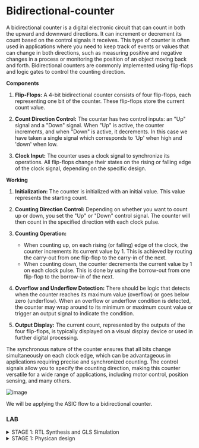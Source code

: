 # Bidirectional-counter
 
A bidirectional counter is a digital electronic circuit that can count in both the upward and downward directions. It can increment or decrement its count based on the control signals it receives. This type of counter is often used in applications where you need to keep track of events or values that can change in both directions, such as measuring positive and negative changes in a process or monitoring the position of an object moving back and forth. Bidirectional counters are commonly implemented using flip-flops and logic gates to control the counting direction.

**Components**

1. **Flip-Flops:** A 4-bit bidirectional counter consists of four flip-flops, each representing one bit of the counter. These flip-flops store the current count value.

2. **Count Direction Control:** The counter has two control inputs: an "Up" signal and a "Down" signal. When "Up" is active, the counter increments, and when "Down" is active, it decrements. In this case we have taken a single signal which corresponds to 'Up' when high and 'down' when low.

3. **Clock Input:** The counter uses a clock signal to synchronize its operations. All flip-flops change their states on the rising or falling edge of the clock signal, depending on the specific design.

**Working**

1. **Initialization:** The counter is initialized with an initial value. This value represents the starting count.

2. **Counting Direction Control:** Depending on whether you want to count up or down, you set the "Up" or "Down" control signal. The counter will then count in the specified direction with each clock pulse.

3. **Counting Operation:**
   - When counting up, on each rising (or falling) edge of the clock, the counter increments its current value by 1. This is achieved by routing the carry-out from one flip-flop to the carry-in of the next.
   - When counting down, the counter decrements the current value by 1 on each clock pulse. This is done by using the borrow-out from one flip-flop to the borrow-in of the next.

4. **Overflow and Underflow Detection:** There should be logic that detects when the counter reaches its maximum value (overflow) or goes below zero (underflow). When an overflow or underflow condition is detected, the counter may wrap around to its minimum or maximum count value or trigger an output signal to indicate the condition.

5. **Output Display:** The current count, represented by the outputs of the four flip-flops, is typically displayed on a visual display device or used in further digital processing.

The synchronous nature of the counter ensures that all bits change simultaneously on each clock edge, which can be advantageous in applications requiring precise and synchronized counting. The control signals allow you to specify the counting direction, making this counter versatile for a wide range of applications, including motor control, position sensing, and many others.

![image](https://github.com/ananya343B/Bidirectional-counter/assets/142582353/924ff128-f69b-47ae-9b5d-50e0f9008ccc)


We will be applying the ASIC flow to a bidirectional counter.

### LAB
<details>  
<summary>  
STAGE 1: RTL Synthesis and GLS Simulation
</summary>
<br>

**Installation steps**

```git clone https://github.com/YosysHQ/yosys.git```

```cd yosys```

```sudo apt install make```

```sudo apt-get update```

```sudo apt-get install build-essential clang bison flex libreadline-dev gawk tcl-dev libffi-dev git graphviz xdot pkg-config python3 libboost-system-dev libboost-python-dev libboost-filesystem-dev zlib1g-dev```

```make config-gcc```

```make```

```sudo make install```

```sudo apt install gtkwave```

```sudo apt install iverilog```

##### Adding design file and testbench

```mkdir vsd```

```cd vsd```

```git clone https://github.com/kunalg123/sky130RTLDesignAndSynthesisWorkshop.git```

Open the folder ```sky130RTLDesignAndSynthesisWorkshop``` in ```vsd``` directory

Open the folder ```verilog_files```. This folder contains all the design files.

![one](https://github.com/ananya343B/Bidirectional-counter/assets/142582353/0cdd5f66-b811-48bf-9d98-cc83515341f2)

We will be adding our design file ```pes_bc.v``` and testbench file ```pes_bc_tb.v``` in this folder.

![two](https://github.com/ananya343B/Bidirectional-counter/assets/142582353/7f99b3ee-638e-47aa-8625-aea8c8f3305b)


##### iVerilog and GTKwave

Load the source code and testbench to iverilog simulator

```iverilog pes_bc.v pes_bc_tb.v```

Output file ```a.out``` is created

```./a.out```

![three](https://github.com/ananya343B/Bidirectional-counter/assets/142582353/bae86d62-49d6-4a46-aad8-9ee8334b7372)


Load the vcd file to gtkwave simulator

```gtkwave pes_bc_tb.vcd```

Gtkwave results:

![four](https://github.com/ananya343B/Bidirectional-counter/assets/142582353/03d0c02d-eb45-4655-9a5b-2407239c1410)

Zoomed in:

![zoomed_gtk](https://github.com/ananya343B/Bidirectional-counter/assets/142582353/c13314ca-5788-43dc-83d0-90a0b1328a29)

##### Yosys

Invoke yosys

![yosys_invoke](https://github.com/ananya343B/Bidirectional-counter/assets/142582353/300b3431-baea-4507-b140-21f0052a5edc)

Read the library

```read_liberty -lib ../lib/sky130_fd_sc_hd__tt_025C_1v80.lib```

Read thedesign

```read_verilog pes_bc.v```

Synthesise the module

```synth -top pes_bc```

![five](https://github.com/ananya343B/Bidirectional-counter/assets/142582353/a363c269-6dfd-4974-979e-aef6515916a4)


![six](https://github.com/ananya343B/Bidirectional-counter/assets/142582353/06cd7b54-e3f4-4dec-a968-6f2344ef3fe7)

Generating netlist:

```abc -liberty ../lib/sky130_fd_sc_hd__tt_025C_1v80.lib```

![seven](https://github.com/ananya343B/Bidirectional-counter/assets/142582353/6099f543-2e08-4a37-a4a7-c553d1454272)

```show```

![eight](https://github.com/ananya343B/Bidirectional-counter/assets/142582353/ef24066a-442a-454c-963c-a1814ee196f5)

To write the netlist:

```write_verilog pes_bc_netlist.v```

```!gvim pes_bc_netlist.v```

![ten](https://github.com/ananya343B/Bidirectional-counter/assets/142582353/eb1a639c-d8b2-4fed-880b-4482156b6789)

![nine](https://github.com/ananya343B/Bidirectional-counter/assets/142582353/89b90038-3f9f-4c08-9199-8f3e0c4464a7)

**Gate Level Simulation**

```iverlog ../my_lib/verilog_model/primitives.v .//my_lib/verilog_model/sky130_fd_sc_hd.v pes_bc_netlist.v pes_bc_tb.v```

```./a.out```

```gtkwave pes_bc_out.vcd```

![ten](https://github.com/ananya343B/Bidirectional-counter/assets/142582353/8c2cb3d6-0931-41ed-be9b-4a3352e92cba)

![wave2](https://github.com/ananya343B/Bidirectional-counter/assets/142582353/ff2dc4e0-a0ea-41c7-a7be-609c780c06f9)

It can be observed that the waveform output of the functional simulation and the GLS are same. We can conclude that the netlist generated is correct.

</details>

<details>  
<summary>  
STAGE 1: Physican design
</summary>
<br>

##### Main stages in the physical design flow

1. Synthesis

2. Floorplanning

3. Powerplanning

4. Placement

5. Clock Tree Synthesis

6.Routing

7. Signoff

##### Installation of tools:

**Openlane and Docker**

Follow the steps in the below link to install [Docker](https://docs.docker.com/engine/install/ubuntu/)

To install [Openlane2](https://openlane.readthedocs.io/en/latest/getting_started/installation/installation_ubuntu.html)

**Magic**

Follow the below steps to install **magic**

```
git clone https://github.com/RTimothyEdwards/magic  
$ sudo apt-get install m4  
$ sudo apt-get install tcl-dev  
$ sudo apt-get install tk-dev  
$ sudo apt-get install blt  
$ sudo apt-get install freeglut3  
$ sudo apt-get install libglut3  
$ sudo apt-get install libglu1-mesa-dev  
$ sudo apt-get install libgl1-mesa-dev  
$ sudo apt-get install csh  
$ ./configure  
$ make  
$ make install
```

#### Setup

In the Openlane designs directory, create a design directory ```pes_bc``` which has the following components:

![start1](https://github.com/ananya343B/Bidirectional-counter/assets/142582353/4782f6ba-4c07-4b82-88bb-84489010446c)

The ```config.json``` file is as follows:

![config_json](https://github.com/ananya343B/Bidirectional-counter/assets/142582353/7af4fd3b-e7cd-483d-8d23-741dc5a1d2ec)

We add the design file ```pes_bc.v``` in the ```src``` directory

![verilog_in_src](https://github.com/ananya343B/Bidirectional-counter/assets/142582353/02411d08-f77b-48b1-a508-1c97965b4c12)

#### Invoking Openlane

In the Openlane directory,

``` make mount```

```./flow.tcl -interactive```

This opens the Openlane shell in interactive mode

![openlane_open](https://github.com/ananya343B/Bidirectional-counter/assets/142582353/5352bad3-6b39-4fd7-a7d5-b8b23a4011b8)

#### Preparing the design and synthesis

```prep -design pes_bc```

![prep_design](https://github.com/ananya343B/Bidirectional-counter/assets/142582353/b231e069-7459-40b0-ae18-39924798c3fa)

```run_synthesis```

![run_synth](https://github.com/ananya343B/Bidirectional-counter/assets/142582353/c699a152-b25c-4e70-ba84-c5cfb05e063c)

We can find the following synthesis report file in

```Openlane/designs/pes_bc/runs/<latest_run>/reports/synthesis```

![synthesis_stat](https://github.com/ananya343B/Bidirectional-counter/assets/142582353/2d5b22af-b175-4754-8f59-ce59224f862a)

#### Floorplan

```run_floorplan```

![run_floorplan](https://github.com/ananya343B/Bidirectional-counter/assets/142582353/a89a66e6-e0e2-4476-b170-d30b15e42a84)


To view floorplan

```magic -T /home/ananyap/Desktop/sky130A.tech lef read ../../tmp/merged.nom.lef def pes_bc.def &``` 

in ```./designs/pes_bc/runs/<latest_run>/results/floorplan```

![floorplan0](https://github.com/ananya343B/Bidirectional-counter/assets/142582353/cfdd3ebb-5e08-41d4-af60-7e416a60055f)

![floorplan1](https://github.com/ananya343B/Bidirectional-counter/assets/142582353/4106500b-157c-4f17-9103-e8d6d28a5606)

![floorplan2](https://github.com/ananya343B/Bidirectional-counter/assets/142582353/9296ee91-405d-4aa1-959f-b9090d2e8fc1)

![floorplan3](https://github.com/ananya343B/Bidirectional-counter/assets/142582353/2e82b591-459d-4622-9390-1dd6bcb392ba)

#### Placement

```run_placement```

![run_placement](https://github.com/ananya343B/Bidirectional-counter/assets/142582353/ba3aa510-f805-4cee-a5fe-59a9a9d71b12)


To view placement

```magic -T /home/ananyap/Desktop/sky130A.tech lef read ../../tmp/merged.nom.lef def pes_bc.def &```

in ```./designs/pes_bc/runs/<latest_run>/results/placement```

![placement0](https://github.com/ananya343B/Bidirectional-counter/assets/142582353/035dacb4-a976-4923-be18-2f25b9885fcf)

![placement1](https://github.com/ananya343B/Bidirectional-counter/assets/142582353/d87395b3-a848-4756-8db8-37064fa1174b)

![placement2](https://github.com/ananya343B/Bidirectional-counter/assets/142582353/3972dee3-5e06-4085-b7aa-c7d99d6519f9)

![placement3](https://github.com/ananya343B/Bidirectional-counter/assets/142582353/ca9ff4ee-af0a-4cf8-9787-f65d55109ac9)


The following placement statistics can be found in

```Openlane/designs/pes_bc/runs/<latest run>/logs/placement```

![placement_stat1](https://github.com/ananya343B/Bidirectional-counter/assets/142582353/5f19907e-5c79-4e48-9600-16f11ffc51ed)

![placement_analysis](https://github.com/ananya343B/Bidirectional-counter/assets/142582353/25077527-af76-475b-bd74-4fc80cf4d6e2)


#### Routing

```run_routing```

![run_routing](https://github.com/ananya343B/Bidirectional-counter/assets/142582353/b5082452-9a08-4aab-8755-b397dea567be)

To view routing

```magic -T /home/ananyap/Desktop/sky130A.tech lef read ../../tmp/merged.nom.lef def pes_bc.def &```

in ```./designs/pes_bc/runs/<latest_run>/results/routing```

![routing0](https://github.com/ananya343B/Bidirectional-counter/assets/142582353/5caa6072-8f07-492d-9abd-1f53f4235858)

![routing1](https://github.com/ananya343B/Bidirectional-counter/assets/142582353/812d8d32-7651-42fb-a3c2-d4f02f9e81bf)

![routing2](https://github.com/ananya343B/Bidirectional-counter/assets/142582353/57173f3e-45bb-4231-9193-7548906b8f1f)

![routing3](https://github.com/ananya343B/Bidirectional-counter/assets/142582353/d550ff38-9687-4330-887d-53fc8a34f7ba)

Routing analysis:

![routing_analysis1](https://github.com/ananya343B/Bidirectional-counter/assets/142582353/80312dab-009b-4f2b-bc31-c5991c889e1b)

![routing_analysis2](https://github.com/ananya343B/Bidirectional-counter/assets/142582353/ae57f29d-c873-4f95-b958-b4f7f5cd6b5c)

Detailed routing 

![detailed_routing](https://github.com/ananya343B/Bidirectional-counter/assets/142582353/7717f9f5-c5da-4ad3-bb76-c3ece493b55f)

#### Clockk tree synthesis

```run_cts```

![run_cts](https://github.com/ananya343B/Bidirectional-counter/assets/142582353/0e387f8f-479a-4f86-8d02-a9417c9077a4)


#### Automatic flow in Openlane:

```make mount```

```./flow.tcl -design <design name>```

![option2](https://github.com/ananya343B/Bidirectional-counter/assets/142582353/943d9fce-05f4-4059-b0aa-5cabd6c58e10)

Flow completion:

![flow_complete](https://github.com/ananya343B/Bidirectional-counter/assets/142582353/ec992682-de6f-4a4d-be63-f82b487c7801)


###### Power report

![power_report_synth](https://github.com/ananya343B/Bidirectional-counter/assets/142582353/aeb8d711-05ad-4cc3-b707-d6104d4f3c8c)


###### Area and congestion report

![area_report](https://github.com/ananya343B/Bidirectional-counter/assets/142582353/5480472f-5af7-4910-9faa-3a21cc1f9303)

![congestion_report](https://github.com/ananya343B/Bidirectional-counter/assets/142582353/796b72fd-29ba-4642-bb1b-372430204afe)





